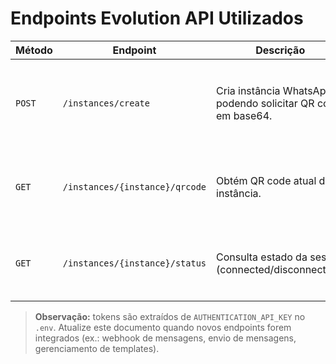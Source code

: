 # Endpoints Evolution API Utilizados

| Método | Endpoint | Descrição | Observações |
| --- | --- | --- | --- |
| `POST` | `/instances/create` | Cria instância WhatsApp, podendo solicitar QR code em base64. | Payload inclui `instanceName`, `cid`, `token`, `qrcode.generate`. Usado por `tools/evolution-bootstrap.py`. |
| `GET` | `/instances/{instance}/qrcode` | Obtém QR code atual da instância. | Retorna base64 quando sessão não está autenticada. Polling após criação. |
| `GET` | `/instances/{instance}/status` | Consulta estado da sessão (connected/disconnected). | Usado pelo script de verificação `tools/evolution-session-check.py`. |

> **Observação:** tokens são extraídos de `AUTHENTICATION_API_KEY` no `.env`. Atualize este documento quando novos endpoints forem integrados (ex.: webhook de mensagens, envio de mensagens, gerenciamento de templates).
